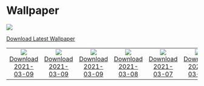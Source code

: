 # Wallpaper
![](https://www.bing.com/th?id=OHR.RollingHills_EN-US0930573674_1920x1080.jpg)

[Download Latest Wallpaper](https://www.bing.com/th?id=OHR.RollingHills_EN-US0930573674_UHD.jpg)


|      |      |      |      |      |      |      |
| :----: | :----: | :----: | :----: | :----: | :----: | :----: |
|![](https://www.bing.com/th?id=OHR.RollingHills_EN-US0930573674_1920x1080.jpg)<br />[Download 2021-03-09](https://www.bing.com/th?id=OHR.RollingHills_EN-US0930573674_UHD.jpg)|![](https://www.bing.com/th?id=OHR.RollingHills_ROW5233899655_1920x1080.jpg)<br />[Download 2021-03-09](https://www.bing.com/th?id=OHR.RollingHills_ROW5233899655_UHD.jpg)|![](https://www.bing.com/th?id=OHR.LoganClouds_ROW5093307904_1920x1080.jpg)<br />[Download 2021-03-09](https://www.bing.com/th?id=OHR.LoganClouds_ROW5093307904_UHD.jpg)|![](https://www.bing.com/th?id=OHR.NotoriousRBG_EN-US0765557260_1920x1080.jpg)<br />[Download 2021-03-08](https://www.bing.com/th?id=OHR.NotoriousRBG_EN-US0765557260_UHD.jpg)|![](https://www.bing.com/th?id=OHR.Wakodahatchee_EN-US0593250314_1920x1080.jpg)<br />[Download 2021-03-07](https://www.bing.com/th?id=OHR.Wakodahatchee_EN-US0593250314_UHD.jpg)|![](https://www.bing.com/th?id=OHR.PadarIsland_ROW4828387726_1920x1080.jpg)<br />[Download 2021-03-06](https://www.bing.com/th?id=OHR.PadarIsland_ROW4828387726_UHD.jpg)|
